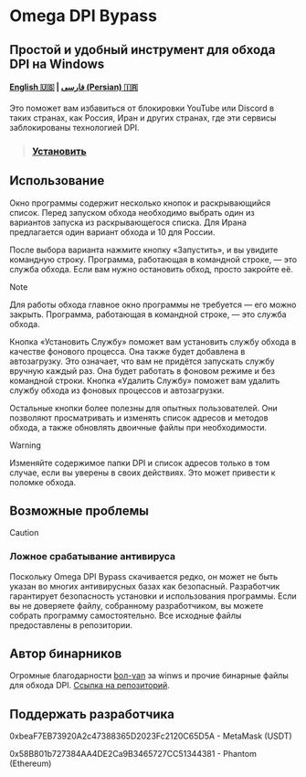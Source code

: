 # Omega DPI Bypass
## Простой и удобный инструмент для обхода DPI на Windows
#### [English 🇺🇸](https://github.com/0netervezer0/Omega-DPI-Bypass/blob/main/README.md)  |  [فارسی (Persian) 🇮🇷](https://github.com/0netervezer0/Omega-DPI-Bypass/blob/main/docs/README_fa.md)
Это поможет вам избавиться от блокировки YouTube или Discord в таких странах, как Россия, Иран и других странах, где эти сервисы заблокированы технологией DPI.
> ### [Установить](https://github.com/0netervezer0/Omega-DPI-Bypass/releases/tag/2.2.2)

## Использование
Окно программы содержит несколько кнопок и раскрывающийся список. Перед запуском обхода необходимо выбрать один из вариантов запуска из раскрывающегося списка. Для Ирана предлагается один вариант обхода и 10 для России.

После выбора варианта нажмите кнопку «Запустить», и вы увидите командную строку. Программа, работающая в командной строке, — это служба обхода. Если вам нужно остановить обход, просто закройте её.
> [!NOTE]
> Для работы обхода главное окно программы не требуется — его можно закрыть. Программа, работающая в командной строке, — это служба обхода.

Кнопка «Установить Службу» поможет вам установить службу обхода в качестве фонового процесса. Она также будет добавлена в автозагрузку. Это означает, что вам не придётся запускать службу вручную каждый раз. Она будет работать в фоновом режиме и без командной строки. Кнопка «Удалить Службу» поможет вам удалить службу обхода из фоновых процессов и автозагрузки.

Остальные кнопки более полезны для опытных пользователей. Они позволяют просматривать и изменять список адресов и методов обхода, а также обновлять двоичные файлы при необходимости.
> [!WARNING]
> Изменяйте содержимое папки DPI и список адресов только в том случае, если вы уверены в своих действиях. Это может привести к поломке обхода.

## Возможные проблемы
> [!CAUTION]
> ### Ложное срабатывание антивируса
> Поскольку Omega DPI Bypass скачивается редко, он может не быть указан во многих антивирусных базах как безопасный.
> Разработчик гарантирует безопасность установки и использования программы. Если вы не доверяете файлу, собранному разработчиком, вы можете собрать программу самостоятельно. Все исходные файлы предоставлены в репозитории.
## Автор бинарников
Огромные благодарности [bол-van](https://github.com/bol-van) за winws и прочие бинарные файлы для обхода DPI.
[Ссылка на репозиторий](https://github.com/bol-van/zapret).
## Поддержать разработчика
0xbeaF7EB73920A2c47388365D2023Fc2120C65D5A - MetaMask (USDT)

0x58B801b727384AA4DE2Ca9B3465727CC51344381 - Phantom (Ethereum)
